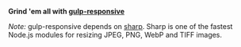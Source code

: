 **Grind 'em all with [gulp-responsive](https://github.com/mahnunchik/gulp-responsive)**

_Note:_ gulp-responsive depends on [sharp](https://github.com/lovell/sharp). Sharp is one of the fastest Node.js modules for resizing JPEG, PNG, WebP and TIFF images.

